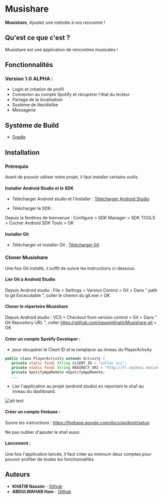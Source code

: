 # Musishare

**Musishare**, Ajoutez une mélodie à vos rencontre !

## Qu'est ce que c'est ?

Musishare est une application de rencontres musicales !

## Fonctionnalités 

### Version 1.0 ALPHA :
  * Login et création de profil
  * Connexion au compte Spotify et récupérer l'état du lecteur
  * Partage de la localisation
  * Système de like/dislike
  * Messagerie


## Système de Build
* [Gradle](https://gradle.org/)

## Installation

### Prérequis

Avant de pouvoir utiliser notre projet, il faut installer certains outils.

#### Installer Android Studio et le SDK

- Télécharger Android studio et l'installer : [Télécharger Android Studio](https://developer.android.com/studio/index.html)

- Télécharger le SDK : 

Depuis la fenêtres de bienvenue : 
  Configure > SDK Manager > SDK TOOLS > Cocher Android SDK Tools > OK
  
#### Installer Git

- Télécharger et installer Git : [Télécharger Git](https://gitforwindows.org/)

### Cloner Musishare

Une fois Git installé, il suffit de suivre les instructions ci-dessous.

#### Lier Git à Android Studio 

Depuis Android studio : 
  File > Settings > Version Control > Git > Dans " path to git Excecutable ", coller le chemin du git.exe > OK
  
#### Cloner le répertoire Musishare

Depuis Android studio : 
  VCS > Checkout from version control > Git > Dans " Git Repository URL ", coller https://github.com/nassimkhatir/Musishare.git > OK
  
####  Créer un compte Spotify Developer :


 * pour récupérer le Client ID et le remplacer au niveau du PlayerActivity 
 ```java
public class PlayerActivity extends Activity {
    private static final String CLIENT_ID = "coller ici";
    private static final String REDIRECT_URI = "http://fr.nashani.musishare/callback";
    private SpotifyAppRemote mSpotifyAppRemote;
    ...
```
 * Lier l'application au projet (android studio) en reportant le sha1 au niveau du dashboard.
 
 ![alt text](https://cdn-images-1.medium.com/max/1600/1*8c7agz6nxmez9-bm2NFCxQ.jpeg)
 
 ####  Créer un compte firebase : 
 
Suivre les instructions : https://firebase.google.com/docs/android/setup 

Ne pas oublier d'ajouter le sha1 aussi.

 ####  Lancement : 
 
 Une fois l'application lancée, il faut créer au minmum deux comptes pour pouvoir profiter de toutes les fonctionnalités. 

## Auteurs
* **KHATIR Nassim** - [Github](https://github.com/nassimkhatir)
* **ABDULWAHAB Hani** - [Github](https://github.com/HaniAbd)
